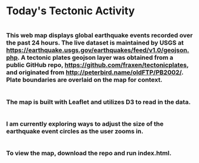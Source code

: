# Today's Tectonic Activity
#
### This web map displays global earthquake events recorded over the past 24 hours. The live dataset is maintained by USGS at https://earthquake.usgs.gov/earthquakes/feed/v1.0/geojson.php. A tectonic plates geojson layer was obtained from a public GitHub repo, https://github.com/fraxen/tectonicplates, and originated from http://peterbird.name/oldFTP/PB2002/. Plate boundaries are overlaid on the map for context. 
#
### The map is built with Leaflet and utilizes D3 to read in the data.
#
### I am currently exploring ways to adjust the size of the earthquake event circles as the user zooms in.
#
### To view the map, download the repo and run index.html.
